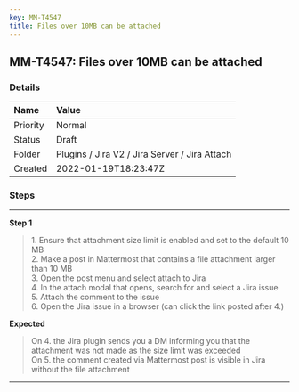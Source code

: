 ```yaml
---
key: MM-T4547
title: Files over 10MB can be attached
---
```


## MM-T4547: Files over 10MB can be attached

### Details

| Name     | Value                                         |
| :------- | :-------------------------------------------- |
| Priority | Normal                                        |
| Status   | Draft                                         |
| Folder   | Plugins / Jira V2 / Jira Server / Jira Attach |
| Created  | 2022-01-19T18:23:47Z                          |

### Steps

<hr/>

**Step 1**

> <article>1. Ensure that attachment size limit is enabled and set to the default 10 MB<br />2. Make a post in Mattermost that contains a file attachment larger than 10 MB<br />3. Open the post menu and select attach to Jira<br />4. In the attach modal that opens, search for and select a Jira issue<br />5. Attach the comment to the issue<br />6. Open the Jira issue in a browser (can click the link posted after 4.)</article>

**Expected**

> <article>On 4. the Jira plugin sends you a DM informing you that the attachment was not made as the size limit was exceeded<br />On 5. the comment created via Mattermost post is visible in Jira without the file attachment</article>

<hr/>
